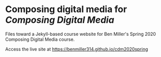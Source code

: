# Composing digital media for *Composing Digital Media* 
Files toward a Jekyll-based course website for Ben Miller's Spring 2020 Composing Digital Media course.

Access the live site at https://benmiller314.github.io/cdm2020spring
